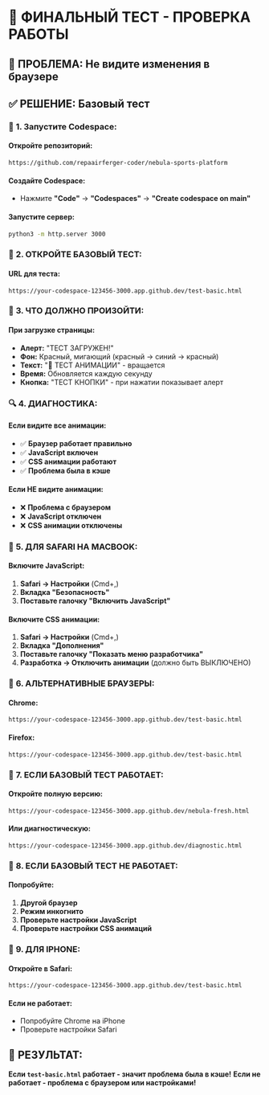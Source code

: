 # 🔴 ФИНАЛЬНЫЙ ТЕСТ - ПРОВЕРКА РАБОТЫ

## 🎯 **ПРОБЛЕМА:** Не видите изменения в браузере

## ✅ **РЕШЕНИЕ:** Базовый тест

### 🚀 **1. Запустите Codespace:**

#### **Откройте репозиторий:**
```
https://github.com/repaairferger-coder/nebula-sports-platform
```

#### **Создайте Codespace:**
- Нажмите **"Code"** → **"Codespaces"** → **"Create codespace on main"**

#### **Запустите сервер:**
```bash
python3 -m http.server 3000
```

### 🔴 **2. ОТКРОЙТЕ БАЗОВЫЙ ТЕСТ:**

#### **URL для теста:**
```
https://your-codespace-123456-3000.app.github.dev/test-basic.html
```

### 🎯 **3. ЧТО ДОЛЖНО ПРОИЗОЙТИ:**

#### **При загрузке страницы:**
- **Алерт:** "ТЕСТ ЗАГРУЖЕН!"
- **Фон:** Красный, мигающий (красный → синий → красный)
- **Текст:** "🔄 ТЕСТ АНИМАЦИИ" - вращается
- **Время:** Обновляется каждую секунду
- **Кнопка:** "ТЕСТ КНОПКИ" - при нажатии показывает алерт

### 🔍 **4. ДИАГНОСТИКА:**

#### **Если видите все анимации:**
- ✅ **Браузер работает правильно**
- ✅ **JavaScript включен**
- ✅ **CSS анимации работают**
- ✅ **Проблема была в кэше**

#### **Если НЕ видите анимации:**
- ❌ **Проблема с браузером**
- ❌ **JavaScript отключен**
- ❌ **CSS анимации отключены**

### 🍎 **5. ДЛЯ SAFARI НА MACBOOK:**

#### **Включите JavaScript:**
1. **Safari → Настройки** (Cmd+,)
2. **Вкладка "Безопасность"**
3. **Поставьте галочку "Включить JavaScript"**

#### **Включите CSS анимации:**
1. **Safari → Настройки** (Cmd+,)
2. **Вкладка "Дополнения"**
3. **Поставьте галочку "Показать меню разработчика"**
4. **Разработка → Отключить анимации** (должно быть ВЫКЛЮЧЕНО)

### 🔄 **6. АЛЬТЕРНАТИВНЫЕ БРАУЗЕРЫ:**

#### **Chrome:**
```
https://your-codespace-123456-3000.app.github.dev/test-basic.html
```

#### **Firefox:**
```
https://your-codespace-123456-3000.app.github.dev/test-basic.html
```

### 🎯 **7. ЕСЛИ БАЗОВЫЙ ТЕСТ РАБОТАЕТ:**

#### **Откройте полную версию:**
```
https://your-codespace-123456-3000.app.github.dev/nebula-fresh.html
```

#### **Или диагностическую:**
```
https://your-codespace-123456-3000.app.github.dev/diagnostic.html
```

### 🚨 **8. ЕСЛИ БАЗОВЫЙ ТЕСТ НЕ РАБОТАЕТ:**

#### **Попробуйте:**
1. **Другой браузер**
2. **Режим инкогнито**
3. **Проверьте настройки JavaScript**
4. **Проверьте настройки CSS анимаций**

### 📱 **9. ДЛЯ IPHONE:**

#### **Откройте в Safari:**
```
https://your-codespace-123456-3000.app.github.dev/test-basic.html
```

#### **Если не работает:**
- Попробуйте Chrome на iPhone
- Проверьте настройки Safari

## 🎯 **РЕЗУЛЬТАТ:**

**Если `test-basic.html` работает - значит проблема была в кэше!**
**Если не работает - проблема с браузером или настройками!**